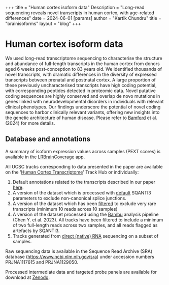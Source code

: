 +++
title = "Human cortex isoform data"
Description = "Long-read sequencing reveals novel transcripts in human cortex, with age-related differences"
date = 2024-06-01
[params]
    author = "Kartik Chundru"
title = "brainisoforms"
layout = "blog"
+++

# Human cortex isoform data
We used long-read transcriptome sequencing to characterise the structure and
abundance of full-length transcripts in the human cortex from donors aged 6
weeks post-conception to 83 years old. We identified thousands of novel
transcripts, with dramatic differences in the diversity of expressed
transcripts between prenatal and postnatal cortex. A large proportion of these
previously uncharacterised transcripts have high coding potential, with
corresponding peptides detected in proteomic data. Novel putative coding
sequences are highly conserved and overlap de novo mutations in genes linked
with neurodevelopmental disorders in individuals with relevant clinical
phenotypes. Our findings underscore the potential of novel coding sequences to
harbor clinically relevant variants, offering new insights into the genetic
architecture of human disease. Please refer to
[Bamford](https://www.biorxiv.org/content/10.1101/2024.05.24.595768v1) et al.
(2024) for more details.

## Database and annotations
A summary of isoform expression values across samples (PEXT scores) is
available in the
[LRBrainCoverage](https://chundruvk.shinyapps.io/LRBrainCoverage/) app. 

All UCSC tracks corresponding to data presented in the paper are available on
the '[Human Cortex Transcriptome](https://genome.ucsc.edu/s/rb520/IsoformTrackHub)' 
Track Hub or individually:

1. Default annotations related to the transcripts described in our paper
   [here](https://genome.ucsc.edu/s/rb520/relaxed). 
2. A version of the dataset which is processed with
   [default](https://genome.ucsc.edu/s/rb520/default) SQANTI3 parameters to
exclude non-canonical splice junctions. 
3. A version of the dataset which has been
   [filtered](https://genome.ucsc.edu/s/rb520/10reads10samples)  to exclude
very rare transcripts (minimum 10 reads across 10 samples)
4. A version of the dataset processed using the
   [Bambu](https://genome.ucsc.edu/s/rb520/bambu) analysis pipeline (Chen Y. et
al. 2023). All tracks have been filtered to include a minimum of two
full-length reads across two samples, and all reads flagged as artefacts by
SQANTI3.
5. Tracks generated from 
[direct (native) RNA](https://genome.ucsc.edu/s/rb520/dRNA) sequencing on a
subset of samples.

Raw sequencing data is available in the Sequence Read Archive (SRA) database
(https://www.ncbi.nlm.nih.gov/sra) under accession numbers PRJNA1117615 and
PRJNA1129050. 

Processed intermediate data and targeted probe panels are available for
download at [Zenodo](https://zenodo.org/).

